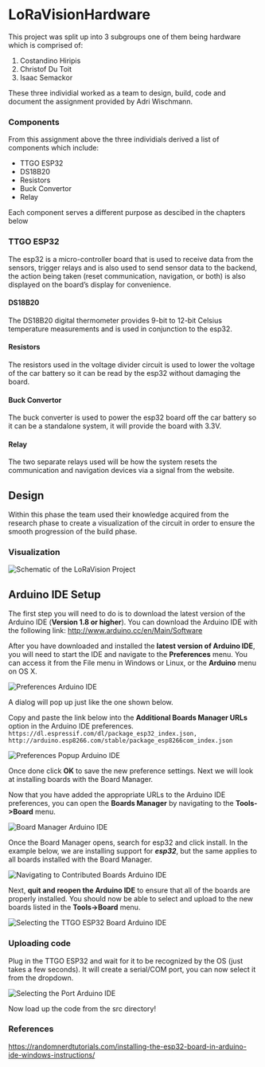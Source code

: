 # LoRaVisionHardware

This project was split up into 3 subgroups one of them being hardware which is comprised of:
1. Costandino Hiripis
2. Christof Du Toit
3. Isaac Semackor

These three individial worked as a team to design, build, code and document the assignment provided by Adri Wischmann.

### Components
From this assignment above the three individials derived a list of components which include: 
- TTGO ESP32
- DS18B20
- Resistors
- Buck Convertor
- Relay

Each component serves a different purpose as descibed in the chapters below

### TTGO ESP32

The esp32 is a micro-controller board that is used to receive data from the sensors, trigger relays and is also used to send sensor data to the backend, the action being taken (reset communication, navigation, or both) is also displayed on the board’s display for convenience.

#### DS18B20

The DS18B20 digital thermometer provides 9-bit to 12-bit Celsius temperature measurements and is used in conjunction to the esp32.

#### Resistors

The resistors used in the voltage divider circuit is used to lower the voltage of the car battery so it can be read by the esp32 without damaging the board.

#### Buck Convertor

The buck converter is used to power the esp32 board off the car battery so it can be a standalone system, it will provide the board with 3.3V.

#### Relay

The two separate relays used will be how the system resets the communication and navigation devices via a signal from the website.


## Design
Within this phase the team used their knowledge acquired from the research phase to create a visualization of the circuit in order to ensure the smooth progression of the build phase.

### Visualization
![Schematic of the LoRaVision Project](images/TTGOESP32LORA.png)

## Arduino IDE Setup
The first step you will need to do is to download the latest version of the Arduino IDE (**Version 1.8 or higher**).
You can download the Arduino IDE with the following link: http://www.arduino.cc/en/Main/Software

After you have downloaded and installed the **latest version of Arduino IDE**, you will need to start the IDE and navigate to the **Preferences** menu. You can access it from the File menu in Windows or Linux, or the **Arduino** menu on OS X.

![Preferences Arduino IDE](images/Preferences.webp)

A dialog will pop up just like the one shown below.


Copy and paste the link below into the **Additional Boards Manager URLs** option in the Arduino IDE preferences. 
`https://dl.espressif.com/dl/package_esp32_index.json, http://arduino.esp8266.com/stable/package_esp8266com_index.json`

![Preferences Popup Arduino IDE](images/PreferencesPopup.webp)

Once done click **OK** to save the new preference settings. Next we will look at installing boards with the Board Manager.

Now that you have added the appropriate URLs to the Arduino IDE preferences, you can open the **Boards Manager** by navigating to the **Tools->Board** menu.

![Board Manager Arduino IDE](images/boardManager.webp)

Once the Board Manager opens, search for esp32 and click install. In the example below, we are installing support for ***esp32***, but the same applies to all boards installed with the Board Manager.

![Navigating to Contributed Boards Arduino IDE](images/esp32Installed.webp)

Next, **quit and reopen the Arduino IDE** to ensure that all of the boards are properly installed. You should now be able to select and upload to the new boards listed in the **Tools->Board** menu.

![Selecting the TTGO ESP32 Board Arduino IDE](images/SelectingTheESP32Board.png)

### Uploading code

Plug in the TTGO ESP32 and wait for it to be recognized by the OS (just takes a few seconds). It will create a serial/COM port, you can now select it from the dropdown.

![Selecting the Port Arduino IDE](images/SelectingThePort.png)

Now load up the code from the src directory!

### References
https://randomnerdtutorials.com/installing-the-esp32-board-in-arduino-ide-windows-instructions/
